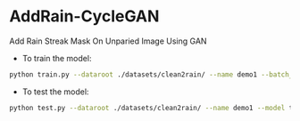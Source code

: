 # AddRain-CycleGAN
Add Rain Streak Mask On Unparied Image Using GAN 

- To train the model:

```bash
python train.py --dataroot ./datasets/clean2rain/ --name demo1 --batch_size 2
```

- To test the model:

```bash
python test.py --dataroot ./datasets/clean2rain/ --name demo1 --model test 
```
